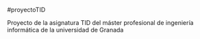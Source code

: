 #proyectoTID

Proyecto de la asignatura TID del máster profesional de ingeniería informática de la universidad de Granada
